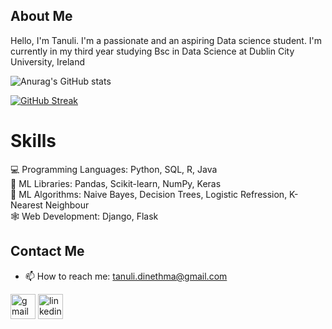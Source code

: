 ## About Me

Hello, I'm Tanuli.
I'm a passionate and an aspiring Data science student. I'm currently in my third year studying Bsc in Data Science at Dublin City University, Ireland

 

![Anurag's GitHub stats](https://github-readme-stats.vercel.app/api?username=tanuu1011\&rank_icon=github&show_icons=true)

[![GitHub Streak](https://streak-stats.demolab.com/?user=tanuu1011)](https://git.io/streak-stats)

# Skills
💻 Programming Languages: Python, SQL, R, Java     
📖 ML Libraries: Pandas, Scikit-learn, NumPy, Keras    
🏸 ML Algorithms: Naive Bayes, Decision Trees, Logistic Refression, K-Nearest Neighbour    
🕸️ Web Development: Django, Flask

## Contact Me 
- 📫 How to reach me: tanuli.dinethma@gmail.com

[<img src='https://cdn.jsdelivr.net/npm/simple-icons@3.0.1/icons/gmail.svg' alt='gmail' height='40'>](tanuli.dinethma@gmail.com)   [<img src='https://cdn.jsdelivr.net/npm/simple-icons@3.0.1/icons/linkedin.svg' alt='linkedin' height='40'>](https://www.linkedin.com/in/https://www.linkedin.com/in/tanuliliyanage//) 
